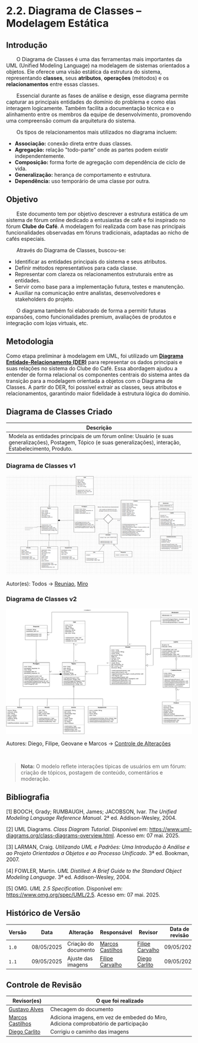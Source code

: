 # 2.2. Diagrama de Classes – Modelagem Estática

## Introdução

  O Diagrama de Classes é uma das ferramentas mais importantes da UML (Unified Modeling Language) na modelagem de sistemas orientados a objetos. Ele oferece uma visão estática da estrutura do sistema, representando **classes**, seus **atributos**, **operações** (métodos) e os **relacionamentos** entre essas classes.

  Essencial durante as fases de análise e design, esse diagrama permite capturar as principais entidades do domínio do problema e como elas interagem logicamente. Também facilita a documentação técnica e o alinhamento entre os membros da equipe de desenvolvimento, promovendo uma compreensão comum da arquitetura do sistema.

  Os tipos de relacionamentos mais utilizados no diagrama incluem:
- **Associação:** conexão direta entre duas classes.
- **Agregação:** relação "todo-parte" onde as partes podem existir independentemente.
- **Composição:** forma forte de agregação com dependência de ciclo de vida.
- **Generalização:** herança de comportamento e estrutura.
- **Dependência:** uso temporário de uma classe por outra.

## Objetivo

  Este documento tem por objetivo descrever a estrutura estática de um sistema de fórum online dedicado a entusiastas de café e foi inspirado no fórum **Clube do Café**. A modelagem foi realizada com base nas principais funcionalidades observadas em fóruns tradicionais, adaptadas ao nicho de cafés especiais.

  Através do Diagrama de Classes, buscou-se:
- Identificar as entidades principais do sistema e seus atributos.
- Definir métodos representativos para cada classe.
- Representar com clareza os relacionamentos estruturais entre as entidades.
- Servir como base para a implementação futura, testes e manutenção.
- Auxiliar na comunicação entre analistas, desenvolvedores e stakeholders do projeto.

  O diagrama também foi elaborado de forma a permitir futuras expansões, como funcionalidades premium, avaliações de produtos e integração com lojas virtuais, etc.

## Metodologia

Como etapa preliminar à modelagem em UML, foi utilizado um **[Diagrama Entidade-Relacionamento (DER)](docs/Modelagem/extras/DER)** para representar os dados principais e suas relações no sistema do Clube do Café. Essa abordagem ajudou a entender de forma relacional os componentes centrais do sistema antes da transição para a modelagem orientada a objetos com o Diagrama de Classes. A partir do DER, foi possível extrair as classes, seus atributos e relacionamentos, garantindo maior fidelidade à estrutura lógica do domínio.


## Diagrama de Classes Criado

| Descrição |                                                 
|-------------------------|
 Modela as entidades principais de um fórum online: Usuário (e suas generalizações), Postagem, Tópico (e suas generalizações), interação, Estabelecimento, Produto.   |

### Diagrama de Classes v1
![DClassesv1.png](../Modelagem/foco1/DClassesv1.png)

Autor(es): Todos -> [Reuniao](https://unbbr.sharepoint.com/sites/ArquiteturaeDesenhodeSoftwareGrupo06539/_layouts/15/stream.aspx?id=%2Fsites%2FArquiteturaeDesenhodeSoftwareGrupo06539%2FDocumentos%20Compartilhados%2FGeneral%2FRecordings%2FReuni%C3%A3o%201%20%2D%20Entrega%202%2D20250423%5F202324%2DGrava%C3%A7%C3%A3o%20de%20Reuni%C3%A3o%2Emp4&referrer=StreamWebApp%2EWeb&referrerScenario=AddressBarCopied%2Eview%2E73a2295e%2D003e%2D472c%2Da1c7%2Daf71082aabec),
[Miro](https://miro.com/app/board/uXjVI-wy_ZU=/)
<br>

### Diagrama de Classes v2
![DiagramadeClassesv2.1.png](../Modelagem/foco1/DiagramadeClassesv2.1.png)

Autores: Diego, Filipe, Geovane e Marcos -> [Controle de Alterações](https://docs.google.com/document/d/1WFo5gpV-1ITkQbm1IdCX4Di81Zo16eXnvoJGotP5rVo/edit?usp=sharing)

<br>

> **Nota:** O modelo reflete interações típicas de usuários em um fórum: criação de tópicos, postagem de conteúdo, comentários e moderação.


## Bibliografia

[1] BOOCH, Grady; RUMBAUGH, James; JACOBSON, Ivar. *The Unified Modeling Language Reference Manual*. 2ª ed. Addison-Wesley, 2004.

[2] UML Diagrams. *Class Diagram Tutorial*. Disponível em: https://www.uml-diagrams.org/class-diagrams-overview.html. Acesso em: 07 mai. 2025.

[3] LARMAN, Craig. *Utilizando UML e Padrões: Uma Introdução à Análise e ao Projeto Orientados a Objetos e ao Processo Unificado*. 3ª ed. Bookman, 2007.

[4] FOWLER, Martin. *UML Distilled: A Brief Guide to the Standard Object Modeling Language*. 3ª ed. Addison-Wesley, 2004.

[5] OMG. *UML 2.5 Specification*. Disponível em: https://www.omg.org/spec/UML/2.5. Acesso em: 07 mai. 2025.

## Histórico de Versão

| Versão | Data       | Alteração                     | Responsável     | Revisor           | Data de revisão |
|--------|------------|-------------------------------|------------------|-------------------|------------------|
| `1.0`    | 08/05/2025 | Criação do documento          | [Marcos Castilhos](https://github.com/Marcosatc147)  | [Filipe Carvalho](https://github.com/filipe-002) |   09/05/2025   |
| `1.1`  | 09/05/2025 | Ajuste das imagens | [Filipe Carvalho](https://github.com/filipe-002) | [Diego Carlito](https://github.com/DiegoCarlito)       | 09/05/2025               |

## Controle de Revisão

| Revisor(es)      | O que foi realizado                                  |
|------------------|------------------------------------------------------|
| [Gustavo Alves](https://github.com/gustaallves) | Checagem do documento  |
| [Marcos Castilhos](https://github.com/Marcosatc147) | Adiciona imagens, em vez de embeded do Miro, Adiciona comprobatório de participação |
| [Diego Carlito](https://github.com/DiegoCarlito) | Corrigiu o caminho das imagens |
